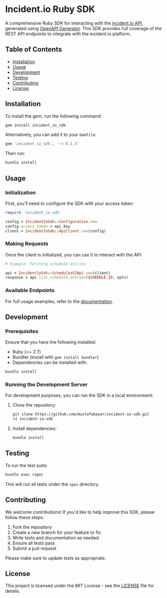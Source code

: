 
# Incident.io Ruby SDK

A comprehensive Ruby SDK for interacting with the [incident.io API](https://incident.io), generated using [OpenAPI Generator](https://openapi-generator.tech). This SDK provides full coverage of the REST API endpoints to integrate with the incident.io platform.

## Table of Contents

- [Installation](#installation)
- [Usage](#usage)
- [Development](#development)
- [Testing](#testing)
- [Contributing](#contributing)
- [License](#license)

## Installation

To install the gem, run the following command:

```bash
gem install incident_io_sdk
```

Alternatively, you can add it to your `Gemfile`:

```ruby
gem 'incident_io_sdk', '~> 0.1.3'
```

Then run:

```bash
bundle install
```

## Usage

### Initialization

First, you'll need to configure the SDK with your access token:

```ruby
require 'incident_io_sdk'

config = IncidentIoSdk::Configuration.new
config.access_token = api_key
client = IncidentIoSdk::ApiClient.new(config)
```

### Making Requests

Once the client is initialized, you can use it to interact with the API:

```ruby
# Example: Fetching schedule entries

api = IncidentIoSdk::SchedulesV2Api.new(client)
response = api.list_schedule_entries(SCHEDULE_ID, opts)
```

### Available Endpoints

For full usage examples, refer to the [documentation](https://docs.incident.io).

## Development

### Prerequisites

Ensure that you have the following installed:

- Ruby (>= 2.7)
- Bundler (install with `gem install bundler`)
- Dependencies can be installed with:

```bash
bundle install
```

### Running the Development Server

For development purposes, you can run the SDK in a local environment:

1. Clone the repository:

   ```bash
   git clone https://github.com/mustafabayar/incident-io-sdk.git
   cd incident-io-sdk
   ```

2. Install dependencies:

   ```bash
   bundle install
   ```

## Testing

To run the test suite:

```bash
bundle exec rspec
```

This will run all tests under the `spec` directory.

## Contributing

We welcome contributions! If you'd like to help improve this SDK, please follow these steps:

1. Fork the repository
2. Create a new branch for your feature or fix
3. Write tests and documentation as needed
4. Ensure all tests pass
5. Submit a pull request

Please make sure to update tests as appropriate.

## License

This project is licensed under the MIT License - see the [LICENSE](LICENSE) file for details.
